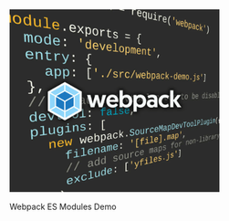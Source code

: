 <img src="../../resources/image/webpack.png" alt="demo-thumbnail" height="320"/>

Webpack ES Modules Demo

